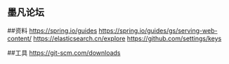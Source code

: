 ## 墨凡论坛

##资料
https://spring.io/guides
https://spring.io/guides/gs/serving-web-content/
https://elasticsearch.cn/explore
https://github.com/settings/keys


##工具
https://git-scm.com/downloads